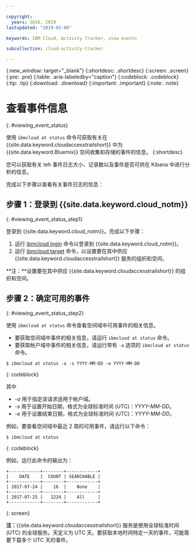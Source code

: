 ```yaml
---

copyright:
  years: 2016, 2019
lastupdated: "2019-03-06"

keywords: IBM Cloud, Activity Tracker, view events

subcollection: cloud-activity-tracker

---
```


{:new_window: target="_blank"}
{:shortdesc: .shortdesc}
{:screen: .screen}
{:pre: .pre}
{:table: .aria-labeledby="caption"}
{:codeblock: .codeblock}
{:tip: .tip}
{:download: .download}
{:important: .important}
{:note: .note}


# 查看事件信息
{: #viewing_event_status}

使用 `ibmcloud at status` 命令可获取有关在 {{site.data.keyword.cloudaccesstrailshort}} 中为 {{site.data.keyword.Bluemix}} 空间收集和存储的事件的信息。
{:shortdesc}

您可以获取有关 teh 事件日志大小、记录数以及事件是否可供在 Kibana 中进行分析的信息。 

完成以下步骤以查看有关事件日志的信息：

## 步骤 1：登录到 {{site.data.keyword.cloud_notm}}
{: #viewing_event_status_step1}

登录到 {{site.data.keyword.cloud_notm}}。完成以下步骤：

1. 运行 [ibmcloud login](/docs/cli/reference/ibmcloud?topic=cloud-cli-ibmcloud_cli#ibmcloud_login) 命令以登录到 {{site.data.keyword.cloud_notm}}。
2. 运行 [ibmcloud target](/docs/cli/reference/ibmcloud?topic=cloud-cli-ibmcloud_cli#ibmcloud_target) 命令，以设置要在其中供应 {{site.data.keyword.cloudaccesstrailshort}} 服务的组织和空间。

**注：**设置要在其中供应 {{site.data.keyword.cloudaccesstrailshort}} 的组织和空间。

## 步骤 2：确定可用的事件
{: #viewing_event_status_step2}

使用 `ibmcloud at status` 命令查看空间域中可用事件的相关信息。

* 要获取空间域中事件的相关信息，请运行 `ibmcloud at status` 命令。
* 要获取帐户域中事件的相关信息，请运行带有 `-a` 选项的 `ibmcloud at status` 命令。

```
$ ibmcloud at status -a -s YYYY-MM-DD -e YYYY-MM-DD 
```
{: codeblock}
    
其中

    
* *-a* 用于指定该请求适用于帐户域。
* *-s* 用于设置开始日期，格式为全球标准时间 (UTC)：*YYYY-MM-DD*。
* *-e* 用于设置结束日期，格式为全球标准时间 (UTC)：*YYYY-MM-DD*。

例如，要查看空间域中最近 2 周的可用事件，请运行以下命令：

```
$ ibmcloud at status
```
{: codeblock}
    
例如，运行此命令的输出为：
    
```
+------------+--------+------------+
|    DATE    |  COUNT | SEARCHABLE |
+------------+--------+------------+
| 2017-07-24 |    16  |    None    |
+------------+--------+------------+
| 2017-07-25 |   1224 |    All     |
+------------+--------+------------+
```
{: screen}

**注：**{{site.data.keyword.cloudaccesstrailshort}} 服务是使用全球标准时间 (UTC) 的全球服务。天定义为 UTC 天。要获取本地时间特定一天的事件，可能需要下载多个 UTC 天的事件。
	














